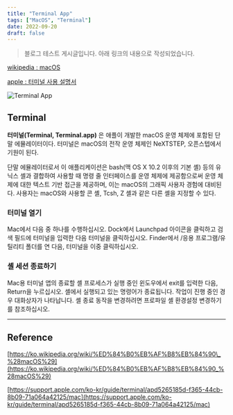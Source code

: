 ```yaml
---
title: "Terminal App"
tags: ["MacOS", "Terminal"]
date: 2022-09-20
draft: false
---
```


> 블로그 테스트 게시글입니다. 아래 링크의 내용으로 작성되었습니다.

[wikipedia : macOS](https://ko.wikipedia.org/wiki/%ED%84%B0%EB%AF%B8%EB%84%90_%28macOS%29)

[apple : 터미널 사용 설명서](https://support.apple.com/ko-kr/guide/terminal/apd5265185d-f365-44cb-8b09-71a064a42125/mac)

![Terminal App](https://drive.google.com/uc?export=view&id=1L4k5mPbrsAs-4bli06zt_VZURzlWOZA2)

## Terminal

**터미널(Terminal, Terminal.app)** 은 애플이 개발한 macOS 운영 체제에 포함된 단말 에뮬레이터이다.
터미널은 macOS의 전작 운영 체제인 NeXTSTEP, 오픈스텝에서 기원이 된다.

단말 에뮬레이터로서 이 애플리케이션은 bash(맥 OS X 10.2 이후의 기본 셸) 등의 유닉스 셸과 결합하여 사용할 때 명령 줄 인터페이스를 운영 체제에 제공함으로써 운영 체제에 대한 텍스트 기반 접근을 제공하며, 이는 macOS의 그래픽 사용자 경험에 대비된다. 사용자는 macOS와 사용할 콘 셸, Tcsh, Z 셸과 같은 다른 셸을 지정할 수 있다.

### 터미널 열기

Mac에서 다음 중 하나를 수행하십시오.
Dock에서 Launchpad 아이콘을 클릭하고 검색 필드에 터미널을 입력한 다음 터미널을 클릭하십시오.
Finder에서 /응용 프로그램/유틸리티 폴더를 연 다음, 터미널을 이중 클릭하십시오.

### 셸 세션 종료하기

Mac용 터미널 앱의 종료할 셸 프로세스가 실행 중인 윈도우에서 exit를 입력한 다음, Return을 누르십시오.
셸에서 실행되고 있는 명령어가 종료됩니다. 작업이 진행 중인 경우 대화상자가 나타납니다.
셸 종료 동작을 변경하려면 프로파일 셸 환경설정 변경하기를 참조하십시오.

---

## Reference

[https://ko.wikipedia.org/wiki/%ED%84%B0%EB%AF%B8%EB%84%90\_%28macOS%29](https://ko.wikipedia.org/wiki/%ED%84%B0%EB%AF%B8%EB%84%90_%28macOS%29)

[https://support.apple.com/ko-kr/guide/terminal/apd5265185d-f365-44cb-8b09-71a064a42125/mac](https://support.apple.com/ko-kr/guide/terminal/apd5265185d-f365-44cb-8b09-71a064a42125/mac)
